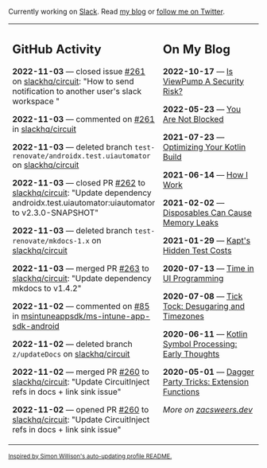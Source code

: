 Currently working on [Slack](https://slack.com/). Read [my blog](https://zacsweers.dev/) or [follow me on Twitter](https://twitter.com/ZacSweers).

<table><tr><td valign="top" width="60%">

## GitHub Activity
<!-- githubActivity starts -->
**2022-11-03** — closed issue [#261](https://github.com/slackhq/circuit/issues/261) on [slackhq/circuit](https://github.com/slackhq/circuit): "How to send notification to another user's slack workspace "

**2022-11-03** — commented on [#261](https://github.com/slackhq/circuit/issues/261#issuecomment-1302425416) in [slackhq/circuit](https://github.com/slackhq/circuit)

**2022-11-03** — deleted branch `test-renovate/androidx.test.uiautomator` on [slackhq/circuit](https://github.com/slackhq/circuit)

**2022-11-03** — closed PR [#262](https://github.com/slackhq/circuit/pull/262) to [slackhq/circuit](https://github.com/slackhq/circuit): "Update dependency androidx.test.uiautomator:uiautomator to v2.3.0-SNAPSHOT"

**2022-11-03** — deleted branch `test-renovate/mkdocs-1.x` on [slackhq/circuit](https://github.com/slackhq/circuit)

**2022-11-03** — merged PR [#263](https://github.com/slackhq/circuit/pull/263) to [slackhq/circuit](https://github.com/slackhq/circuit): "Update dependency mkdocs to v1.4.2"

**2022-11-02** — commented on [#85](https://github.com/msintuneappsdk/ms-intune-app-sdk-android/issues/85#issuecomment-1301593649) in [msintuneappsdk/ms-intune-app-sdk-android](https://github.com/msintuneappsdk/ms-intune-app-sdk-android)

**2022-11-02** — deleted branch `z/updateDocs` on [slackhq/circuit](https://github.com/slackhq/circuit)

**2022-11-02** — merged PR [#260](https://github.com/slackhq/circuit/pull/260) to [slackhq/circuit](https://github.com/slackhq/circuit): "Update CircuitInject refs in docs + link sink issue"

**2022-11-02** — opened PR [#260](https://github.com/slackhq/circuit/pull/260) to [slackhq/circuit](https://github.com/slackhq/circuit): "Update CircuitInject refs in docs + link sink issue"
<!-- githubActivity ends -->
</td><td valign="top" width="40%">

## On My Blog
<!-- blog starts -->
**2022-10-17** — [Is ViewPump A Security Risk?](https://www.zacsweers.dev/is-viewpump-a-security-risk/)

**2022-05-23** — [You Are Not Blocked](https://www.zacsweers.dev/you-are-not-blocked/)

**2021-07-23** — [Optimizing Your Kotlin Build](https://www.zacsweers.dev/optimizing-your-kotlin-build/)

**2021-06-14** — [How I Work](https://www.zacsweers.dev/how-i-work/)

**2021-02-02** — [Disposables Can Cause Memory Leaks](https://www.zacsweers.dev/disposables-can-cause-memory-leaks/)

**2021-01-29** — [Kapt's Hidden Test Costs](https://www.zacsweers.dev/kapts-hidden-test-costs/)

**2020-07-13** — [Time in UI Programming](https://www.zacsweers.dev/time-in-ui/)

**2020-07-08** — [Tick Tock: Desugaring and Timezones](https://www.zacsweers.dev/ticktock-desugaring-timezones/)

**2020-06-11** — [Kotlin Symbol Processing: Early Thoughts](https://www.zacsweers.dev/kotlin-symbol-processor-early-thoughts/)

**2020-05-01** — [Dagger Party Tricks: Extension Functions](https://www.zacsweers.dev/dagger-party-tricks-extension-functions/)
<!-- blog ends -->
_More on [zacsweers.dev](https://zacsweers.dev/)_
</td></tr></table>

<sub><a href="https://simonwillison.net/2020/Jul/10/self-updating-profile-readme/">Inspired by Simon Willison's auto-updating profile README.</a></sub>